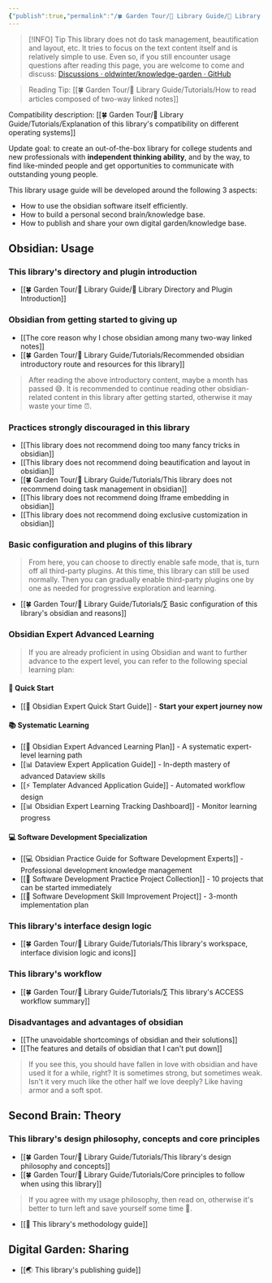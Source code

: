 ```yaml
---
{"publish":true,"permalink":"/🍀 Garden Tour/🧰 Library Guide/🧰 Library Usage Guide.md","title":"🧰 Library Usage Guide","created":"2022-08-16","modified":"2025-07-07","published":"2025-07-09T01:55:18.890+08:00","cssclasses":""}
---
```



>[!INFO] Tip
> This library does not do task management, beautification and layout, etc. It tries to focus on the text content itself and is relatively simple to use. Even so, if you still encounter usage questions after reading this page, you are welcome to come and discuss: [Discussions · oldwinter/knowledge-garden · GitHub](https://github.com/oldwinter/knowledge-garden/discussions)

> Reading Tip: [[🍀 Garden Tour/🧰 Library Guide/Tutorials/How to read articles composed of two-way linked notes]]

Compatibility description: [[🍀 Garden Tour/🧰 Library Guide/Tutorials/Explanation of this library's compatibility on different operating systems]]

Update goal: to create an out-of-the-box library for college students and new professionals with **independent thinking ability**, and by the way, to find like-minded people and get opportunities to communicate with outstanding young people.

This library usage guide will be developed around the following 3 aspects:

- How to use the obsidian software itself efficiently.
- How to build a personal second brain/knowledge base.
- How to publish and share your own digital garden/knowledge base.

## Obsidian: Usage

### This library's directory and plugin introduction

- [[🍀 Garden Tour/🧰 Library Guide/📂 Library Directory and Plugin Introduction]]

### Obsidian from getting started to giving up

- [[The core reason why I chose obsidian among many two-way linked notes]]
- [[🍀 Garden Tour/🧰 Library Guide/Tutorials/Recommended obsidian introductory route and resources for this library]]

>After reading the above introductory content, maybe a month has passed 😅. It is recommended to continue reading other obsidian-related content in this library after getting started, otherwise it may waste your time ⏰.

### Practices strongly discouraged in this library

- [[This library does not recommend doing too many fancy tricks in obsidian]]
- [[This library does not recommend doing beautification and layout in obsidian]]
- [[🍀 Garden Tour/🧰 Library Guide/Tutorials/This library does not recommend doing task management in obsidian]]
- [[This library does not recommend doing Iframe embedding in obsidian]]
- [[This library does not recommend doing exclusive customization in obsidian]]

### Basic configuration and plugins of this library

> From here, you can choose to directly enable safe mode, that is, turn off all third-party plugins. At this time, this library can still be used normally. Then you can gradually enable third-party plugins one by one as needed for progressive exploration and learning.

- [[🍀 Garden Tour/🧰 Library Guide/Tutorials/∑ Basic configuration of this library's obsidian and reasons]]

### Obsidian Expert Advanced Learning

> If you are already proficient in using Obsidian and want to further advance to the expert level, you can refer to the following special learning plan:

#### 🚀 Quick Start

- [[🚀 Obsidian Expert Quick Start Guide]] - **Start your expert journey now**

#### 📚 Systematic Learning

- [[🎯 Obsidian Expert Advanced Learning Plan]] - A systematic expert-level learning path
- [[📊 Dataview Expert Application Guide]] - In-depth mastery of advanced Dataview skills
- [[⚡ Templater Advanced Application Guide]] - Automated workflow design
- [[📊 Obsidian Expert Learning Tracking Dashboard]] - Monitor learning progress

#### 💻 Software Development Specialization

- [[💻 Obsidian Practice Guide for Software Development Experts]] - Professional development knowledge management
- [[🚀 Software Development Practice Project Collection]] - 10 projects that can be started immediately
- [[🚀 Software Development Skill Improvement Project]] - 3-month implementation plan

### This library's interface design logic

- [[🍀 Garden Tour/🧰 Library Guide/Tutorials/This library's workspace, interface division logic and icons]]

### This library's workflow

- [[🍀 Garden Tour/🧰 Library Guide/Tutorials/∑ This library's ACCESS workflow summary]]

### Disadvantages and advantages of obsidian

- [[The unavoidable shortcomings of obsidian and their solutions]]
- [[The features and details of obsidian that I can't put down]]

>If you see this, you should have fallen in love with obsidian and have used it for a while, right? It is sometimes strong, but sometimes weak. Isn't it very much like the other half we love deeply? Like having armor and a soft spot.

## Second Brain: Theory

### This library's design philosophy, concepts and core principles

- [[🍀 Garden Tour/🧰 Library Guide/Tutorials/This library's design philosophy and concepts]]
- [[🍀 Garden Tour/🧰 Library Guide/Tutorials/Core principles to follow when using this library]]

>If you agree with my usage philosophy, then read on, otherwise it's better to turn left and save yourself some time 🤣.

- [[🍫 This library's methodology guide]]

## Digital Garden: Sharing

- [[🌏 This library's publishing guide]] 